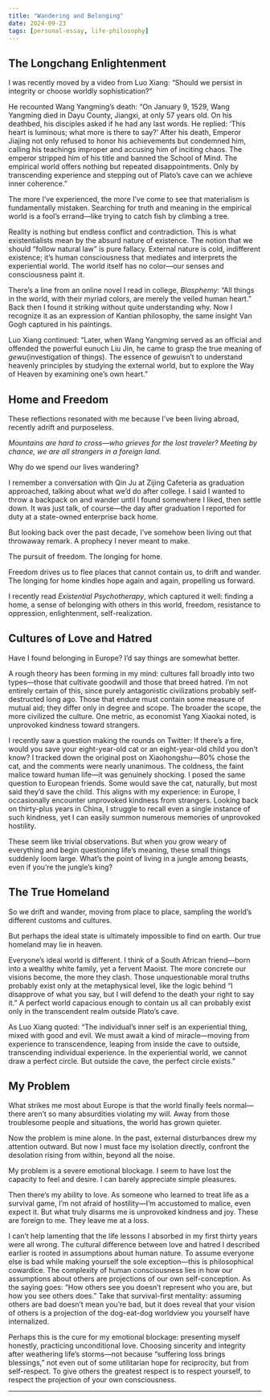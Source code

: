 ```yaml
---
title: "Wandering and Belonging"
date: 2024-09-23
tags: [personal-essay, life-philosophy]
---
```


## **The Longchang Enlightenment**

I was recently moved by a video from Luo Xiang: “Should we persist in integrity or choose worldly sophistication?”

He recounted Wang Yangming’s death: “On January 9, 1529, Wang Yangming died in Dayu County, Jiangxi, at only 57 years old. On his deathbed, his disciples asked if he had any last words. He replied: ‘This heart is luminous; what more is there to say?’ After his death, Emperor Jiajing not only refused to honor his achievements but condemned him, calling his teachings improper and accusing him of inciting chaos. The emperor stripped him of his title and banned the School of Mind. The empirical world offers nothing but repeated disappointments. Only by transcending experience and stepping out of Plato’s cave can we achieve inner coherence.”

The more I’ve experienced, the more I’ve come to see that materialism is fundamentally mistaken. Searching for truth and meaning in the empirical world is a fool’s errand—like trying to catch fish by climbing a tree.

Reality is nothing but endless conflict and contradiction. This is what existentialists mean by the absurd nature of existence. The notion that we should “follow natural law” is pure fallacy. External nature is cold, indifferent existence; it’s human consciousness that mediates and interprets the experiential world. The world itself has no color—our senses and consciousness paint it.

There’s a line from an online novel I read in college, *Blasphemy*: “All things in the world, with their myriad colors, are merely the veiled human heart.” Back then I found it striking without quite understanding why. Now I recognize it as an expression of Kantian philosophy, the same insight Van Gogh captured in his paintings.

Luo Xiang continued: “Later, when Wang Yangming served as an official and offended the powerful eunuch Liu Jin, he came to grasp the true meaning of *gewu*(investigation of things). The essence of *gewu*isn’t to understand heavenly principles by studying the external world, but to explore the Way of Heaven by examining one’s own heart.”
## **Home and Freedom**

These reflections resonated with me because I’ve been living abroad, recently adrift and purposeless.

*Mountains are hard to cross—who grieves for the lost traveler? Meeting by chance, we are all strangers in a foreign land.*

Why do we spend our lives wandering?

I remember a conversation with Qin Ju at Zijing Cafeteria as graduation approached, talking about what we’d do after college. I said I wanted to throw a backpack on and wander until I found somewhere I liked, then settle down. It was just talk, of course—the day after graduation I reported for duty at a state-owned enterprise back home.

But looking back over the past decade, I’ve somehow been living out that throwaway remark. A prophecy I never meant to make.

The pursuit of freedom. The longing for home.

Freedom drives us to flee places that cannot contain us, to drift and wander. The longing for home kindles hope again and again, propelling us forward.

I recently read *Existential Psychotherapy*, which captured it well: finding a home, a sense of belonging with others in this world, freedom, resistance to oppression, enlightenment, self-realization.
## **Cultures of Love and Hatred**

Have I found belonging in Europe? I’d say things are somewhat better.

A rough theory has been forming in my mind: cultures fall broadly into two types—those that cultivate goodwill and those that breed hatred. I’m not entirely certain of this, since purely antagonistic civilizations probably self-destructed long ago. Those that endure must contain some measure of mutual aid; they differ only in degree and scope. The broader the scope, the more civilized the culture. One metric, as economist Yang Xiaokai noted, is unprovoked kindness toward strangers.

I recently saw a question making the rounds on Twitter: If there’s a fire, would you save your eight-year-old cat or an eight-year-old child you don’t know? I tracked down the original post on Xiaohongshu—80% chose the cat, and the comments were nearly unanimous. The coldness, the faint malice toward human life—it was genuinely shocking. I posed the same question to European friends. Some would save the cat, naturally, but most said they’d save the child. This aligns with my experience: in Europe, I occasionally encounter unprovoked kindness from strangers. Looking back on thirty-plus years in China, I struggle to recall even a single instance of such kindness, yet I can easily summon numerous memories of unprovoked hostility.

These seem like trivial observations. But when you grow weary of everything and begin questioning life’s meaning, these small things suddenly loom large. What’s the point of living in a jungle among beasts, even if you’re the jungle’s king?
## **The True Homeland**

So we drift and wander, moving from place to place, sampling the world’s different customs and cultures.

But perhaps the ideal state is ultimately impossible to find on earth. Our true homeland may lie in heaven.

Everyone’s ideal world is different. I think of a South African friend—born into a wealthy white family, yet a fervent Maoist. The more concrete our visions become, the more they clash. Those unquestionable moral truths probably exist only at the metaphysical level, like the logic behind “I disapprove of what you say, but I will defend to the death your right to say it.” A perfect world capacious enough to contain us all can probably exist only in the transcendent realm outside Plato’s cave.

As Luo Xiang quoted: “The individual’s inner self is an experiential thing, mixed with good and evil. We must await a kind of miracle—moving from experience to transcendence, leaping from inside the cave to outside, transcending individual experience. In the experiential world, we cannot draw a perfect circle. But outside the cave, the perfect circle exists.”
## **My Problem**

What strikes me most about Europe is that the world finally feels normal—there aren’t so many absurdities violating my will. Away from those troublesome people and situations, the world has grown quieter.

Now the problem is mine alone. In the past, external disturbances drew my attention outward. But now I must face my isolation directly, confront the desolation rising from within, beyond all the noise.

My problem is a severe emotional blockage. I seem to have lost the capacity to feel and desire. I can barely appreciate simple pleasures.

Then there’s my ability to love. As someone who learned to treat life as a survival game, I’m not afraid of hostility—I’m accustomed to malice, even expect it. But what truly disarms me is unprovoked kindness and joy. These are foreign to me. They leave me at a loss.

I can’t help lamenting that the life lessons I absorbed in my first thirty years were all wrong. The cultural difference between love and hatred I described earlier is rooted in assumptions about human nature. To assume everyone else is bad while making yourself the sole exception—this is philosophical cowardice. The complexity of human consciousness lies in how our assumptions about others are projections of our own self-conception. As the saying goes: “How others see you doesn’t represent who you are, but how you see others does.” Take that survival-first mentality: assuming others are bad doesn’t mean you’re bad, but it does reveal that your vision of others is a projection of the dog-eat-dog worldview you yourself have internalized.

Perhaps this is the cure for my emotional blockage: presenting myself honestly, practicing unconditional love. Choosing sincerity and integrity after weathering life’s storms—not because “suffering loss brings blessings,” not even out of some utilitarian hope for reciprocity, but from self-respect. To give others the greatest respect is to respect yourself, to respect the projection of your own consciousness.

---
